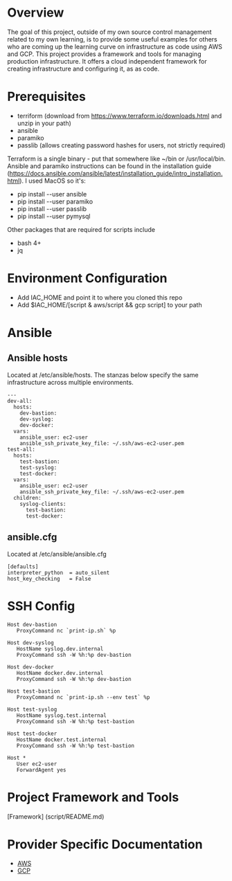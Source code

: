 # Overview

The goal of this project, outside of my own source control management related to my own learning,
is to provide some useful examples for others who are coming up the learning curve on infrastructure
as code using AWS and GCP.  This project provides a framework and tools for managing production 
infrastructure.  It offers a cloud independent framework for creating infrastructure and configuring
it, as as code.

# Prerequisites

* terriform (download from https://www.terraform.io/downloads.html and unzip in your path)
* ansible 
* paramiko
* passlib (allows creating password hashes for users, not strictly required)

Terraform is a single binary - put that somewhere like ~/bin or /usr/local/bin.  Ansible and paramiko instructions
can be found in the installation guide (https://docs.ansible.com/ansible/latest/installation_guide/intro_installation.html).
I used MacOS so it's:

* pip install --user ansible
* pip install --user paramiko
* pip install --user passlib
* pip install --user pymysql

Other packages that are required for scripts include

* bash 4+
* jq

# Environment Configuration

* Add IAC_HOME and point it to where you cloned this repo
* Add $IAC_HOME/[script & aws/script && gcp script]  to your path

# Ansible

## Ansible hosts 

Located at /etc/ansible/hosts.  The stanzas below specify the same infrastructure across multiple
environments.

```
---
dev-all:
  hosts:
    dev-bastion:
    dev-syslog:
    dev-docker:
  vars:
    ansible_user: ec2-user
    ansible_ssh_private_key_file: ~/.ssh/aws-ec2-user.pem
test-all:
  hosts:
    test-bastion:
    test-syslog:
    test-docker:
  vars:
    ansible_user: ec2-user
    ansible_ssh_private_key_file: ~/.ssh/aws-ec2-user.pem
  children:
    syslog-clients:
      test-bastion:
      test-docker:
```

## ansible.cfg

Located at /etc/ansible/ansible.cfg

```
[defaults]
interpreter_python 	= auto_silent
host_key_checking 	= False
```

# SSH Config

```
Host dev-bastion
   ProxyCommand nc `print-ip.sh` %p

Host dev-syslog
   HostName syslog.dev.internal
   ProxyCommand ssh -W %h:%p dev-bastion

Host dev-docker
   HostName docker.dev.internal
   ProxyCommand ssh -W %h:%p dev-bastion

Host test-bastion
   ProxyCommand nc `print-ip.sh --env test` %p

Host test-syslog
   HostName syslog.test.internal
   ProxyCommand ssh -W %h:%p test-bastion

Host test-docker
   HostName docker.test.internal
   ProxyCommand ssh -W %h:%p test-bastion

Host *
   User ec2-user
   ForwardAgent yes
```
# Project Framework and Tools

[Framework] (script/README.md) 

# Provider Specific Documentation

* [AWS](aws/README.md)
* [GCP](gcp/README.md)